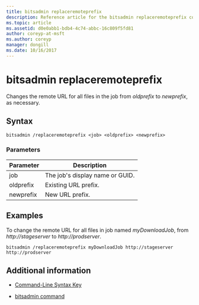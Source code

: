 ```yaml
---
title: bitsadmin replaceremoteprefix
description: Reference article for the bitsadmin replaceremoteprefix command, which changes the remote URL for all files in the job from *oldprefix* to *newprefix*, as necessary.
ms.topic: article
ms.assetid: d0e0abb1-bdb4-4c74-abbc-16c809f5fd81
author: coreyp-at-msft
ms.author: coreyp
manager: dongill
ms.date: 10/16/2017
---
```


# bitsadmin replaceremoteprefix

Changes the remote URL for all files in the job from *oldprefix* to *newprefix*, as necessary.

## Syntax

```
bitsadmin /replaceremoteprefix <job> <oldprefix> <newprefix>
```

### Parameters

| Parameter | Description |
| -------------- | -------------- |
| job | The job's display name or GUID. |
| oldprefix | Existing URL prefix. |
| newprefix | New URL prefix. |

## Examples

To change the remote URL for all files in job named *myDownloadJob*, from *http://stageserver* to *http://prodserver*.

```
bitsadmin /replaceremoteprefix myDownloadJob http://stageserver http://prodserver
```

## Additional information

- [Command-Line Syntax Key](command-line-syntax-key.md)

- [bitsadmin command](bitsadmin.md)
